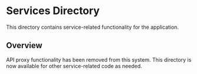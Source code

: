 # Services Directory

This directory contains service-related functionality for the application.

## Overview

API proxy functionality has been removed from this system. This directory is now available for other service-related code as needed.

